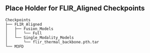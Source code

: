 ## Place Holder for FLIR_Aligned Checkpoints

```
Checkpoints
├── FLIR_Aligned
│   ├── Fusion_Models
│   │   └── Full
│   └── Single_Modality_Models
│       └── flir_thermal_backbone.pth.tar
└── M3FD
```
